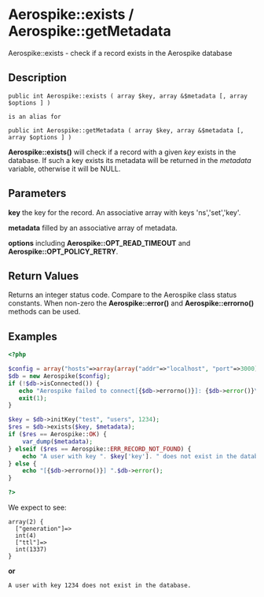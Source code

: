 
# Aerospike::exists / Aerospike::getMetadata

Aerospike::exists - check if a record exists in the Aerospike database

## Description

```
public int Aerospike::exists ( array $key, array &$metadata [, array $options ] )

is an alias for

public int Aerospike::getMetadata ( array $key, array &$metadata [, array $options ] )
```

**Aerospike::exists()** will check if a record with a given *key* exists in the database.
If such a key exists its metadata will be returned in the *metadata* variable,
otherwise it will be NULL.

## Parameters

**key** the key for the record. An associative array with keys 'ns','set','key'.

**metadata** filled by an associative array of metadata.

**options** including **Aerospike::OPT_READ_TIMEOUT** and **Aerospike::OPT_POLICY_RETRY**.

## Return Values

Returns an integer status code.  Compare to the Aerospike class status
constants.  When non-zero the **Aerospike::error()** and
**Aerospike::errorno()** methods can be used.

## Examples

```php
<?php

$config = array("hosts"=>array(array("addr"=>"localhost", "port"=>3000)));
$db = new Aerospike($config);
if (!$db->isConnected()) {
   echo "Aerospike failed to connect[{$db->errorno()}]: {$db->error()}\n";
   exit(1);
}

$key = $db->initKey("test", "users", 1234);
$res = $db->exists($key, $metadata);
if ($res == Aerospike::OK) {
    var_dump($metadata);
} elseif ($res == Aerospike::ERR_RECORD_NOT_FOUND) {
    echo "A user with key ". $key['key']. " does not exist in the database\n";
} else {
    echo "[{$db->errorno()}] ".$db->error();
}

?>
```

We expect to see:

```
array(2) {
  ["generation"]=>
  int(4)
  ["ttl"]=>
  int(1337)
}
```
**or**
```
A user with key 1234 does not exist in the database.
```

